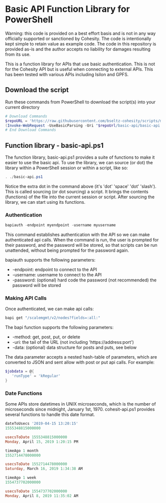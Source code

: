 # Basic API Function Library for PowerShell

Warning: this code is provided on a best effort basis and is not in any way officially supported or sanctioned by Cohesity. The code is intentionally kept simple to retain value as example code. The code in this repository is provided as-is and the author accepts no liability for damages resulting from its use.

This is a function library for APIs that use basic authentication. This is not for the Cohesity API but is useful when connecting to external APIs. This has been tested with various APIs including Isilon and GPFS.

## Download the script

Run these commands from PowerShell to download the script(s) into your current directory

```powershell
# Download Commands
$repoURL = 'https://raw.githubusercontent.com/bseltz-cohesity/scripts/master/powershell'
(Invoke-WebRequest -UseBasicParsing -Uri "$repoUrl/basic-api/basic-api.ps1").content | Out-File -Force basic-api.ps1; (Get-Content basic-api.ps1) | Set-Content basic-api.ps1
# End Download Commands
```

## Function library - basic-api.ps1

The function library, basic-api.ps1 provides a suite of functions to make it easier to use the basic api. To use the library, we can source (or dot) the library within a PowerShell session or within a script, like so:

```powershell
. ./basic-api.ps1
```

Notice the extra dot in the command above (it's 'dot' 'space' 'dot' 'slash'). This is called sourcing (or dot sourcing) a script. It brings the contents (functions) of the file into the current session or script. After sourcing the library, we can start using its functions.

### Authentication

```powershell
bapiauth -endpoint myendpoint -username myusername
```

This command establishes authentication with the API so we can make authenticated api calls. When the command is run, the user is prompted for their password, and the password will be stored, so that scripts can be run unattended, without being prompted for the password again.

bapiauth supports the following parameters:

* -endpoint: endpoint to connect to the API
* -username: username to connect to the API
* -password: (optional) hard code the password (not recommended) the password will be stored

### Making API Calls

Once authenticated, we can make api calls:

```powershell
bapi get "/scalemgmt/v2/nodes?fields=:all:"
```

The bapi function supports the following parameters:

* -method: get, post, put, or delete
* -uri: the tail of the URL (not including 'https://address:port')
* -data: (optional) data structure for posts and puts, see below

The data parameter accepts a nested hash-table of parameters, which are converted to JSON and sent allow with post or put api calls. For example:

```powershell
$jobdata = @{
   'runType' = 'kRegular'
}
```

### Date Functions

Some APIs store datetimes in UNIX microseconds, which is the number of microseconds since midnight, January 1st, 1970. cohesit-api.ps1 provides several functions to handle this date format.

```powershell
dateToUsecs '2019-04-15 13:20:15'
1555348815000000

usecsToDate 1555348815000000
Monday, April 15, 2019 1:20:15 PM

timeAgo 1 month
1552714478000000

usecsToDate 1552714478000000
Saturday, March 16, 2019 1:34:38 AM

timeAgo 1 week
1554737702000000

usecsToDate 1554737702000000
Monday, April 8, 2019 11:35:02 AM
```
